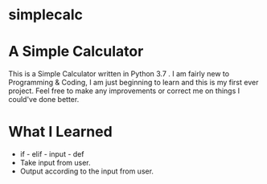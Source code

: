 # simplecalc
# A Simple Calculator

This is a Simple Calculator written in Python 3.7 . I am fairly new to Programming & Coding, I am just beginning to learn and this is my first ever project. Feel free to make any improvements or correct me on things I could've done better.

# What I Learned

* if - elif - input - def
* Take input from user.
* Output according to the input from user.

